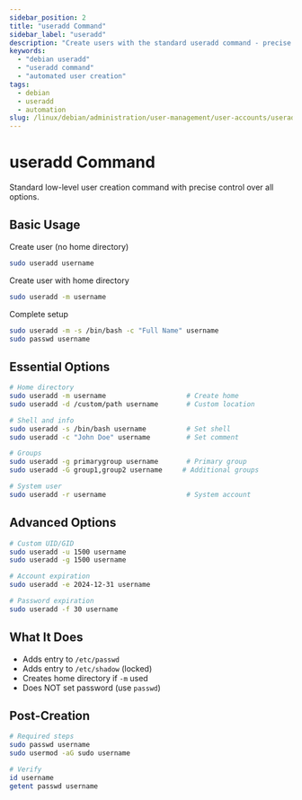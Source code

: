 ```yaml
---
sidebar_position: 2
title: "useradd Command"
sidebar_label: "useradd"
description: "Create users with the standard useradd command - precise control for scripting and automation."
keywords:
  - "debian useradd"
  - "useradd command"
  - "automated user creation"
tags:
  - debian
  - useradd
  - automation
slug: /linux/debian/administration/user-management/user-accounts/useradd
---
```


# useradd Command

Standard low-level user creation command with precise control over all options.

## Basic Usage

Create user (no home directory)
```bash
sudo useradd username
```

Create user with home directory
```bash
sudo useradd -m username
```

Complete setup
```bash
sudo useradd -m -s /bin/bash -c "Full Name" username
sudo passwd username
```

## Essential Options

```bash
# Home directory
sudo useradd -m username                    # Create home
sudo useradd -d /custom/path username       # Custom location

# Shell and info
sudo useradd -s /bin/bash username          # Set shell
sudo useradd -c "John Doe" username         # Set comment

# Groups
sudo useradd -g primarygroup username       # Primary group
sudo useradd -G group1,group2 username     # Additional groups

# System user
sudo useradd -r username                    # System account
```

## Advanced Options

```bash
# Custom UID/GID
sudo useradd -u 1500 username
sudo useradd -g 1500 username

# Account expiration
sudo useradd -e 2024-12-31 username

# Password expiration
sudo useradd -f 30 username
```

## What It Does

- Adds entry to `/etc/passwd`
- Adds entry to `/etc/shadow` (locked)
- Creates home directory if `-m` used
- Does NOT set password (use `passwd`)

## Post-Creation

```bash
# Required steps
sudo passwd username
sudo usermod -aG sudo username

# Verify
id username
getent passwd username
```

